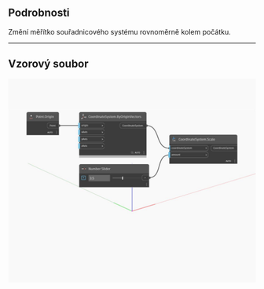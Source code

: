 <!--- Autodesk.DesignScript.Geometry.CoordinateSystem.Scale(amount) --->
<!--- RDCTCOVW6BS5FRXZS3PR264DLYDXTBQLYNP6TATAOVQALTU6V3SA --->
## Podrobnosti
Změní měřítko souřadnicového systému rovnoměrně kolem počátku.
___
## Vzorový soubor

![Scale (amount)](./RDCTCOVW6BS5FRXZS3PR264DLYDXTBQLYNP6TATAOVQALTU6V3SA_img.jpg)

